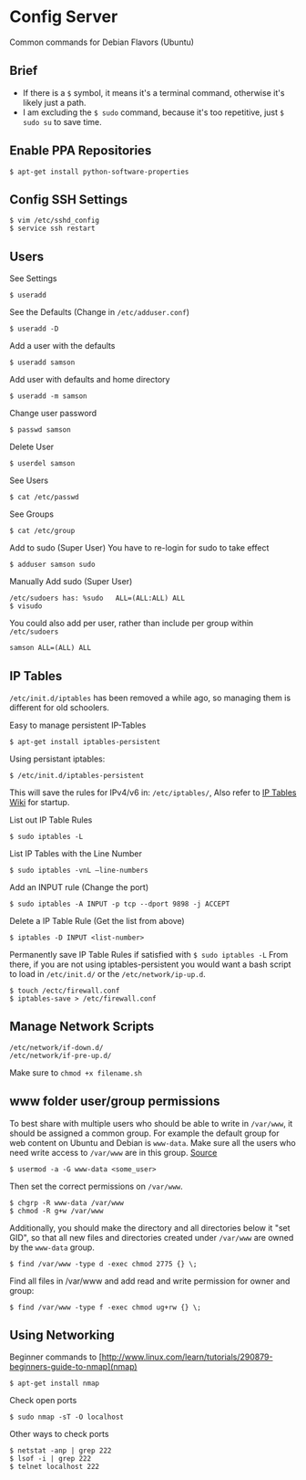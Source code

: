 # Config Server
Common commands for Debian Flavors (Ubuntu)

## Brief
- If there is a `$` symbol, it means it's a terminal command, otherwise it's likely just a path.
- I am excluding the `$ sudo` command, because it's too repetitive, just `$ sudo su` to save time.

## Enable PPA Repositories

    $ apt-get install python-software-properties

## Config SSH Settings
    
    $ vim /etc/sshd_config
    $ service ssh restart

## Users

See Settings

    $ useradd
    
See the Defaults (Change in `/etc/adduser.conf`)

    $ useradd -D
    
Add a user with the defaults

    $ useradd samson
    
Add user with defaults and home directory

    $ useradd -m samson
    
Change user password

    $ passwd samson
    
Delete User

    $ userdel samson
    
See Users

    $ cat /etc/passwd
    
See Groups

    $ cat /etc/group
    
Add to sudo (Super User)
You have to re-login for sudo to take effect

    $ adduser samson sudo
    
Manually Add sudo (Super User)
 
    /etc/sudoers has: %sudo   ALL=(ALL:ALL) ALL
    $ visudo
    
You could also add per user, rather than include per group within `/etc/sudoers`

    samson ALL=(ALL) ALL

## IP Tables
`/etc/init.d/iptables` has been removed a while ago, so managing them is different for old schoolers.

Easy to manage persistent IP-Tables

    $ apt-get install iptables-persistent
    
Using persistant iptables:

    $ /etc/init.d/iptables-persistent 
    
This will save the rules for IPv4/v6 in: `/etc/iptables/`, Also refer to [IP Tables Wiki](https://wiki.debian.org/iptables) for startup.

List out IP Table Rules

    $ sudo iptables -L

List IP Tables with the Line Number
    
    $ sudo iptables -vnL –line-numbers
    
Add an INPUT rule (Change the port)

    $ sudo iptables -A INPUT -p tcp --dport 9898 -j ACCEPT
    
Delete a IP Table Rule (Get the list from above)

    $ iptables -D INPUT <list-number>
    
Permanently save IP Table Rules if satisfied with `$ sudo iptables -L`
From there, if you are not using iptables-persistent you would want a bash script to load in `/etc/init.d/` or the `/etc/network/ip-up.d`.

    $ touch /ectc/firewall.conf
    $ iptables-save > /etc/firewall.conf


## Manage Network Scripts

    /etc/network/if-down.d/
    /etc/network/if-pre-up.d/

Make sure to `chmod +x filename.sh`

## www folder user/group permissions

To best share with multiple users who should be able to write in `/var/www`, it should be assigned a common group. For example the default group for web content on Ubuntu and Debian is `www-data`. Make sure all the users who need write access to `/var/www` are in this group. [Source](http://superuser.com/questions/19318/how-can-i-give-write-access-of-a-folder-to-all-users-in-linux)

    $ usermod -a -G www-data <some_user>

Then set the correct permissions on `/var/www`.

    $ chgrp -R www-data /var/www
    $ chmod -R g+w /var/www

Additionally, you should make the directory and all directories below it "set GID", so that all new files and directories created under `/var/www` are owned by the `www-data` group.

    $ find /var/www -type d -exec chmod 2775 {} \;    

Find all files in /var/www and add read and write permission for owner and group:

    $ find /var/www -type f -exec chmod ug+rw {} \;
    
## Using Networking
Beginner commands to [http://www.linux.com/learn/tutorials/290879-beginners-guide-to-nmap](nmap)

    $ apt-get install nmap 
    
Check open ports

    $ sudo nmap -sT -O localhost

Other ways to check ports

    $ netstat -anp | grep 222
    $ lsof -i | grep 222
    $ telnet localhost 222  
    
